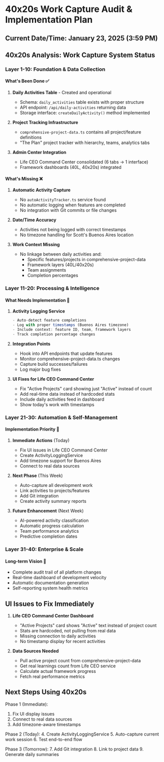 # 40x20s Work Capture Audit & Implementation Plan

## Current Date/Time: January 23, 2025 (3:59 PM)

## 40x20s Analysis: Work Capture System Status

### Layer 1-10: Foundation & Data Collection

#### What's Been Done ✅
1. **Daily Activities Table** - Created and operational
   - Schema: `daily_activities` table exists with proper structure
   - API endpoint: `/api/daily-activities` returning data
   - Storage interface: `createDailyActivity()` method implemented

2. **Project Tracking Infrastructure**
   - `comprehensive-project-data.ts` contains all project/feature definitions
   - "The Plan" project tracker with hierarchy, teams, analytics tabs

3. **Admin Center Integration**
   - Life CEO Command Center consolidated (6 tabs → 1 interface)
   - Framework dashboards (40L, 40x20s) integrated

#### What's Missing ❌
1. **Automatic Activity Capture**
   - No `autoActivityTracker.ts` service found
   - No automatic logging when features are completed
   - No integration with Git commits or file changes

2. **Date/Time Accuracy**
   - Activities not being logged with correct timestamps
   - No timezone handling for Scott's Buenos Aires location

3. **Work Context Missing**
   - No linkage between daily activities and:
     - Specific features/projects in comprehensive-project-data
     - Framework layers (40L/40x20s)
     - Team assignments
     - Completion percentages

### Layer 11-20: Processing & Intelligence

#### What Needs Implementation 🔧
1. **Activity Logging Service**
   ```typescript
   - Auto-detect feature completions
   - Log with proper timestamps (Buenos Aires timezone)
   - Include context: feature ID, team, framework layers
   - Track completion percentage changes
   ```

2. **Integration Points**
   - Hook into API endpoints that update features
   - Monitor comprehensive-project-data.ts changes
   - Capture build successes/failures
   - Log major bug fixes

3. **UI Fixes for Life CEO Command Center**
   - Fix "Active Projects" card showing just "Active" instead of count
   - Add real-time data instead of hardcoded stats
   - Include daily activities feed in dashboard
   - Show today's work with timestamps

### Layer 21-30: Automation & Self-Management

#### Implementation Priority 🎯
1. **Immediate Actions** (Today)
   - Fix UI issues in Life CEO Command Center
   - Create ActivityLoggingService
   - Add timezone support for Buenos Aires
   - Connect to real data sources

2. **Next Phase** (This Week)
   - Auto-capture all development work
   - Link activities to projects/features
   - Add Git integration
   - Create activity summary reports

3. **Future Enhancement** (Next Week)
   - AI-powered activity classification
   - Automatic progress calculation
   - Team performance analytics
   - Predictive completion dates

### Layer 31-40: Enterprise & Scale

#### Long-term Vision 🚀
- Complete audit trail of all platform changes
- Real-time dashboard of development velocity
- Automatic documentation generation
- Self-reporting system health metrics

## UI Issues to Fix Immediately

1. **Life CEO Command Center Dashboard**
   - "Active Projects" card shows "Active" text instead of project count
   - Stats are hardcoded, not pulling from real data
   - Missing connection to daily activities
   - No timestamp display for recent activities

2. **Data Sources Needed**
   - Pull active project count from comprehensive-project-data
   - Get real learnings count from Life CEO service
   - Calculate actual framework progress
   - Fetch real performance metrics

## Next Steps Using 40x20s

Phase 1 (Immediate):
1. Fix UI display issues
2. Connect to real data sources
3. Add timezone-aware timestamps

Phase 2 (Today):
4. Create ActivityLoggingService
5. Auto-capture current work session
6. Test end-to-end flow

Phase 3 (Tomorrow):
7. Add Git integration
8. Link to project data
9. Generate daily summaries